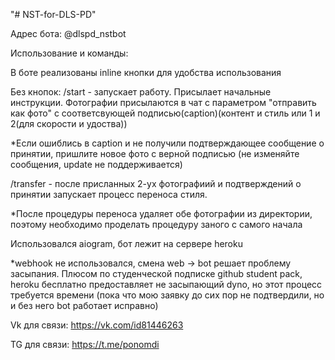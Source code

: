 "# NST-for-DLS-PD" 

Адрес бота: @dlspd_nstbot

Использование и команды:

В боте реализованы inline кнопки для удобства использования

Без кнопок: /start - запускает работу. Присылает начальные инструкции. Фотографии присылаются в чат с параметром "отправить как фото" с соответсвующей подписью(caption)(контент и стиль или 1 и 2(для скорости и удоства))

*Если ошиблись в caption и не получили подтверждающее сообщение о принятии, пришлите новое фото с верной подписью (не изменяйте сообщения, update не поддерживается)

/transfer - после присланных 2-ух фотографиий и подтверждений о принятии запускает процесс переноса стиля.

*После процедуры переноса удаляет обе фотографии из директории, поэтому необходимо проделать процедуру заного с самого начала

Использовался aiogram, бот лежит на сервере heroku

*webhook не использовался, смена web -> bot решает проблему засыпания. Плюсом по студенческой подписке github student pack, heroku бесплатно предоставляет не засыпающий dyno, но этот процесс требуется времени (пока что мою заявку до сих пор не подтвердили, но и без него bot работает исправно)

Vk для связи: https://vk.com/id81446263

TG для связи: https://t.me/ponomdi

